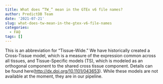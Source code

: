 ```yaml
---
title: What does “TW_” mean in the GTEx v6 file names?
author: PredictDB Team
date: '2021-07-21'
slug: what-does-tw-mean-in-the-gtex-v6-file-names
categories:
  - FAQ
tags: []
---
```

This is an abbreviation for “Tissue-Wide.” We have historically created a Cross-Tissue model, which is a measure of the expression common across all tissues, and Tissue-Specific models (TS), which is modeled as an orthogonal component to the shared cross tissue component. Details can be found here(http://dx.doi.org/10.1101/043653). While these models are not available at the moment, they are in our pipeline.
